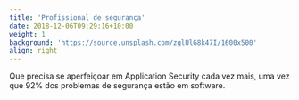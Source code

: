 ```yaml
---
title: 'Profissional de segurança'
date: 2018-12-06T09:29:16+10:00
weight: 1
background: 'https://source.unsplash.com/zglUlG8k47I/1600x500'
align: right
---
```


Que precisa se aperfeiçoar em Application Security cada vez mais, uma vez que 92% dos problemas de segurança estão em software.